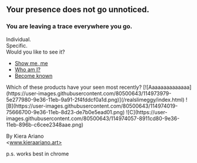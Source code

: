 
## Your presence does not go unnoticed.


### You are leaving a trace everywhere you go.
Individual.  
Specific.  
Would you like to see it?  
- [Show me, me](/realslimeggy/index.html)
- [Who am I?](/crazyspin/index.html)
- [Become known](/wibbly2/index.html)
<p>
Which of these products have your seen most recently?
  [![Aaaaaaaaaaaaaa](https://user-images.githubusercontent.com/80500643/114973979-5e277980-9e36-11eb-9a91-2f4fddcf0a1d.png)](/realslimeggy/index.html)
 ![B](https://user-images.githubusercontent.com/80500643/114974019-75666700-9e36-11eb-8d23-de7b0e5ead01.png) ![C](https://user-images.githubusercontent.com/80500643/114974057-8911cd80-9e36-11eb-896b-c6cee2348aae.png)


By Kiera Ariano  
<www.kieraariano.art>

p.s. works best in chrome

